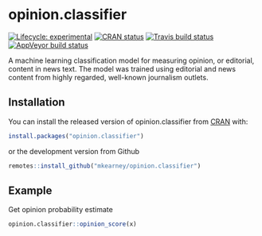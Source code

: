
<!-- README.md is generated from README.Rmd. Please edit that file -->

# opinion.classifier

<!-- badges: start -->

[![Lifecycle:
experimental](https://img.shields.io/badge/lifecycle-experimental-orange.svg)](https://www.tidyverse.org/lifecycle/#experimental)
[![CRAN
status](https://www.r-pkg.org/badges/version/opinion.classifier)](https://CRAN.R-project.org/package=opinion.classifier)
[![Travis build
status](https://travis-ci.org/mkearney/opinion.classifier.svg?branch=master)](https://travis-ci.org/mkearney/opinion.classifier)
[![AppVeyor build
status](https://ci.appveyor.com/api/projects/status/github/mkearney/opinion.classifier?branch=master&svg=true)](https://ci.appveyor.com/project/mkearney/opinion.classifier)
<!-- badges: end -->

A machine learning classification model for measuring opinion, or
editorial, content in news text. The model was trained using editorial
and news content from highly regarded, well-known journalism outlets.

## Installation

You can install the released version of opinion.classifier from
[CRAN](https://CRAN.R-project.org) with:

``` r
install.packages("opinion.classifier")
```

or the development version from Github

``` r
remotes::install_github("mkearney/opinion.classifier")
```

## Example

Get opinion probability estimate

``` r
opinion.classifier::opinion_score(x)
```
